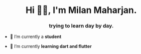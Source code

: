 
<h1 align="center">Hi 👋👋, I'm Milan Maharjan.</h1>
<h3 align="center">trying to learn day by day.</h3>

- 🔭 I’m currently a **student**

- 🌱 I’m currently **learning dart and flutter**



